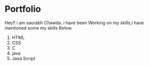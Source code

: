 # Portfolio

Hey!! i am saurabh Chawda.
i have been Working on my skills,i have mentioned some my skills Below.
1) HTML
2) CSS
3) C
4) java
5) Java Script